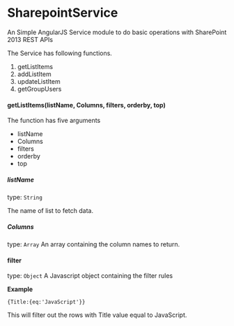 # SharepointService

An Simple AngularJS Service module to do basic operations with SharePoint 2013 REST APIs

The Service has following functions.

1. getListItems
2. addListItem
3. updateListItem
4. getGroupUsers 

#### getListItems(listName, Columns, filters, orderby, top)

The function has five arguments
  - listName
  - Columns
  - filters
  - orderby
  - top

##### listName
type: `String`

The name of list to fetch data.

##### Columns
type: `Array`
An array containing the column names to return. 

#### filter
type: `Object`
A Javascript object containing the filter rules

**Example**

`{Title:{eq:'JavaScript'}}`

This will filter out the rows with Title value equal to JavaScript.

